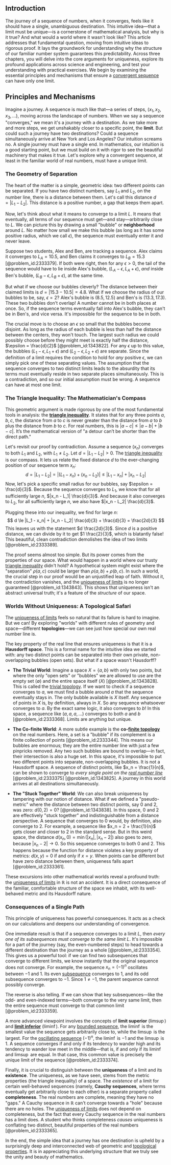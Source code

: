 ## Introduction
The journey of a sequence of numbers, when it converges, feels like it should have a single, unambiguous destination. This intuitive idea—that a limit must be unique—is a cornerstone of mathematical analysis, but why is it true? And what would a world where it wasn't look like? This article addresses that fundamental question, moving from intuitive ideas to rigorous proof. It lays the groundwork for understanding why the structure of our familiar number system guarantees this predictability. Across three chapters, you will delve into the core arguments for uniqueness, explore its profound applications across science and engineering, and test your understanding with practical exercises. We begin by examining the essential principles and mechanisms that ensure a [convergent sequence](@article_id:146642) can have only one limit.

## Principles and Mechanisms

Imagine a journey. A sequence is much like that—a series of steps, $(x_1, x_2, x_3, \dots)$, moving across the landscape of numbers. When we say a sequence "converges," we mean it's a journey with a destination. As we take more and more steps, we get unshakably closer to a specific point, the **limit**. But could such a journey have two destinations? Could a sequence simultaneously arrive at New York and Los Angeles? Our intuition screams no. A single journey must have a single end. In mathematics, our intuition is a good starting point, but we must build on it with rigor to see the beautiful machinery that makes it true. Let's explore why a convergent sequence, at least in the familiar world of real numbers, must have a unique limit.

### The Geometry of Separation

The heart of the matter is a simple, geometric idea: two different points can be separated. If you have two distinct numbers, say $L_1$ and $L_2$, on the number line, there is a distance between them. Let's call this distance $d = |L_1 - L_2|$. This distance is a positive number, a gap that keeps them apart.

Now, let's think about what it means to converge to a limit $L$. It means that eventually, all terms of our sequence must get—and stay—arbitrarily close to $L$. We can picture this by drawing a small "bubble" or **neighborhood** around $L$. No matter how small we make this bubble (as long as it has some positive radius, which we call $\epsilon$), the sequence must eventually enter it and never leave.

Suppose two students, Alex and Ben, are tracking a sequence. Alex claims it converges to $L_A = 10.5$, and Ben claims it converges to $L_B = 15.3$ [@problem_id:2333379]. If both were right, then for any $\epsilon > 0$, the tail of the sequence would have to lie inside Alex's bubble, $(L_A - \epsilon, L_A + \epsilon)$, *and* inside Ben's bubble, $(L_B - \epsilon, L_B + \epsilon)$, at the same time.

But what if we choose our bubbles cleverly? The distance between their claimed limits is $d = |15.3 - 10.5| = 4.8$. What if we choose the radius of our bubbles to be, say, $\epsilon = 2$? Alex's bubble is $(8.5, 12.5)$ and Ben's is $(13.3, 17.3)$. These two bubbles don't overlap! A number cannot be in both places at once. So, if the sequence terms eventually fall into Alex's bubble, they can't be in Ben's, and vice versa. It's impossible for the sequence to be in both.

The crucial move is to choose an $\epsilon$ so small that the bubbles become disjoint. As long as the radius of each bubble is less than half the distance between the centers, they won't touch. The largest such radius we could possibly choose before they might meet is exactly half the distance, $\epsilon = \frac{d}{2}$ [@problem_id:1343822]. For any $\epsilon$ up to this value, the bubbles $(L_1 - \epsilon, L_1 + \epsilon)$ and $(L_2 - \epsilon, L_2 + \epsilon)$ are separate. Since the definition of a limit requires the condition to hold for *any* positive $\epsilon$, we can simply pick one of these separating values. The assumption that the sequence converges to two distinct limits leads to the absurdity that its terms must eventually reside in two separate places simultaneously. This is a contradiction, and so our initial assumption must be wrong. A sequence can have at most one limit.

### The Triangle Inequality: The Mathematician's Compass

This geometric argument is made rigorous by one of the most fundamental tools in analysis: the **[triangle inequality](@article_id:143256)**. It states that for any three points $a, b, c$, the distance from $a$ to $c$ is never greater than the distance from $a$ to $b$ plus the distance from $b$ to $c$. For real numbers, this is $|a - c| \le |a - b| + |b - c|$. It’s the mathematical version of "a detour can’t be shorter than the direct path."

Let's revisit our proof by contradiction. Assume a sequence $(x_n)$ converges to both $L_1$ and $L_2$, with $L_1 \neq L_2$. Let $d = |L_1 - L_2| > 0$. The [triangle inequality](@article_id:143256) is our compass. It lets us relate the fixed distance $d$ to the ever-changing position of our sequence term $x_n$:
$$ d = |L_1 - L_2| = |(L_1 - x_n) + (x_n - L_2)| \le |L_1 - x_n| + |x_n - L_2| $$
Now, let's pick a specific small radius for our bubbles, say $\epsilon = \frac{d}{3}$. Because the sequence converges to $L_1$, we know that for all sufficiently large $n$, $|x_n - L_1|  \frac{d}{3}$. And because it also converges to $L_2$, for all sufficiently large $n$, we also have $|x_n - L_2|  \frac{d}{3}$.

Plugging these into our inequality, we find for large $n$:
$$ d \le |L_1 - x_n| + |x_n - L_2|  \frac{d}{3} + \frac{d}{3} = \frac{2d}{3} $$
This leaves us with the statement $d  \frac{2d}{3}$. Since $d$ is a positive distance, we can divide by it to get $1  \frac{2}{3}$, which is blatantly false! This beautiful, clean contradiction demolishes the idea of two limits [@problem_id:2333389].

The proof seems almost too simple. But its power comes from the properties of our space. What would happen in a world where our trusty [triangle inequality](@article_id:143256) didn't hold? A hypothetical system might exist where the "separation" $\rho(a, c)$ could be larger than $\rho(a, b) + \rho(b, c)$. In such a world, the crucial step in our proof would be an unjustified leap of faith. Without it, the contradiction vanishes, and the [uniqueness of limits](@article_id:141849) is no longer guaranteed [@problem_id:1343843]. This shows that uniqueness isn't an abstract universal truth; it's a feature of the *structure* of our space.

### Worlds Without Uniqueness: A Topological Safari

The [uniqueness of limits](@article_id:141849) feels so natural that its failure is hard to imagine. But we can! By exploring "worlds" with different rules of geometry and space—different **topologies**—we can see just how special our own real number line is.

The key property of the real line that ensures uniqueness is that it is a **Hausdorff space**. This is a formal name for the intuitive idea we started with: any two distinct points can be separated into their own private, non-overlapping bubbles (open sets). But what if a space wasn't Hausdorff?

- **The Trivial World**: Imagine a space $X = \{a, b\}$ with only two points, but where the only "open sets" or "bubbles" we are allowed to use are the empty set $(\emptyset)$ and the entire space itself $(X)$ [@problem_id:1343828]. This is called the [trivial topology](@article_id:153515). If we want to check if a sequence converges to $a$, we must find a bubble around $a$ that the sequence eventually stays in. The only bubble available is $X$ itself. Any sequence of points in $X$ is, by definition, always in $X$. So any sequence whatsoever converges to $a$. By the exact same logic, it also converges to $b$! In this space, a sequence like $(a, a, a, \ldots)$ converges to both $a$ and $b$ [@problem_id:2333368]. Limits are anything but unique.

- **The Co-finite World**: A more subtle example is the **co-[finite topology](@article_id:153888)** on the real numbers. Here, a set is a "bubble" if its complement is a finite collection of points [@problem_id:2333344]. This means our bubbles are enormous; they are the entire number line with just a few pinpricks removed. Any two such bubbles are bound to overlap—in fact, their intersection is also a huge set. In this space, it's impossible to put two different points into separate, non-overlapping bubbles. It is not a Hausdorff space. A sequence of distinct points, like $x_n = \frac{1}{n}$, can be shown to converge to *every single point on the [real number line](@article_id:146792)* [@problem_id:2333375] [@problem_id:1343825]. A journey in this world arrives at all destinations simultaneously.

- **The "Stuck Together" World**: We can also break uniqueness by tampering with our notion of distance. What if we defined a "pseudo-metric" where the distance between two distinct points, say 0 and 2, was zero: $d(0, 2) = 0$? [@problem_id:1343838]. In this space, 0 and 2 are effectively "stuck together" and indistinguishable from a distance perspective. A sequence that converges to 0 would, by definition, also converge to 2. For example, a sequence like $x_n = 2 + \frac{1}{n}$ gets closer and closer to 2 in the standard sense. But in this weird space, the distance $d(x_n, 0) = \min(|x_n|, |x_n - 2|)$ also goes to zero, because $|x_n - 2| \to 0$. So this sequence converges to both 0 and 2. This happens because the function for distance violates a key property of metrics: $d(x,y)=0$ if and only if $x=y$. When points can be different but have zero distance between them, uniqueness falls apart [@problem_id:2333361].

These excursions into other mathematical worlds reveal a profound truth: the [uniqueness of limits](@article_id:141849) in $\mathbb{R}$ is not an accident. It is a direct consequence of the familiar, comfortable structure of the space we inhabit, with its well-behaved metric and its Hausdorff nature.

### Consequences of a Single Path

This principle of uniqueness has powerful consequences. It acts as a check on our calculations and deepens our understanding of convergence.

One immediate result is that if a sequence converges to a limit $L$, then *every one of its subsequences must converge to the same limit $L$*. It's impossible for a part of the journey (say, the even-numbered steps) to head towards a different destination than the journey as a whole [@problem_id:2333354]. This gives us a powerful tool: if we can find two subsequences that converge to different limits, we know instantly that the original sequence does not converge. For example, the sequence $x_n = (-1)^n$ oscillates between $-1$ and $1$. Its even [subsequence](@article_id:139896) converges to $1$, and its odd subsequence converges to $-1$. Since $1 \neq -1$, the parent sequence cannot possibly converge.

The reverse is also telling. If we can show that key subsequences—like the odd- and even-indexed terms—both converge to the very same limit, then the entire sequence must converge to that common limit [@problem_id:2333359].

A more advanced viewpoint involves the concepts of **limit superior** ($\limsup$) and **[limit inferior](@article_id:144788)** ($\liminf$). For any [bounded sequence](@article_id:141324), the $\liminf$ is the smallest value the sequence gets arbitrarily close to, while the $\limsup$ is the largest. For the [oscillating sequence](@article_id:160650) $(-1)^n$, the $\liminf$ is $-1$ and the $\limsup$ is $1$. A sequence converges if and only if its tendency to wander high and its tendency to wander low meet in the middle—that is, if and only if its $\liminf$ and $\limsup$ are equal. In that case, this common value is precisely the unique limit of the sequence [@problem_id:2333374].

Finally, it is crucial to distinguish between the **uniqueness** of a limit and its **existence**. The uniqueness, as we have seen, stems from the metric properties (the triangle inequality) of a space. The *existence* of a limit for certain well-behaved sequences (namely, **Cauchy sequences**, where terms eventually get arbitrarily close to each other) is a separate property called **completeness**. The real numbers are complete, meaning they have no "gaps." A Cauchy sequence in $\mathbb{R}$ can't converge towards a "hole" because there are no holes. The [uniqueness of limits](@article_id:141849) does not depend on completeness, but the fact that every Cauchy sequence in the real numbers has a limit does. A student who thinks completeness *causes* uniqueness is conflating two distinct, beautiful properties of the real numbers [@problem_id:2333365].

In the end, the simple idea that a journey has one destination is upheld by a surprisingly deep and interconnected web of geometric and [topological properties](@article_id:154172). It is in appreciating this underlying structure that we truly see the unity and beauty of mathematics.